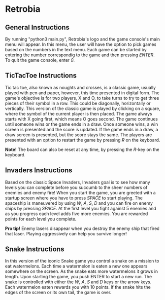 # Retrobia

## General Instructions
By running "python3 main.py", Retrobia's logo and the game console's main menu will appear. In this menu, the user will have the option to pick games based on the numbers in the text menu. Each game can be started by entering the number correspondig to the game and then pressing *ENTER*. To quit the game console, enter *0*.

## TicTacToe Instructions
Tic tac toe, also known as noughts and crosses, is a classic game, usually played with pen and paper, however, this time presented in digital form.
The game's objective is for two players, X and O, to take turns to try to get three pieces of their symbol in a row. This could be diagonally, horizontally or vertically. 
This version of the classic game is played by clicking on a square, where the symbol of the current player is then placed. The game always starts with X going first, which means O goes second. The game continues until someone wins or the game ends in a draw. Once someone wins, a win screen is presented and the score is updated. If the game ends in a draw, a draw screen is presented, but the score stays the same. The players are presented with an option to restart the game by pressing *R* on the keyboard. 
 
**Note!**
The board can also be reset at any time, by pressing the *R*-key on the keyboard. 

## Invaders Instructions
Based on the classic Space Invaders, Invaders goal is to see how many levels you can complete
before you succumb to the sheer numbers of enemies and enemy fire!
When you start the game, you are greeted with a startup screen where you have to press *SPACE* to start playing.
The spaceship is maneuvered by using *W*, *A*, *S*, *D* and you can fire on enemy ships by pressing *SPACE*.
At the first level you fight against 5 enemies and as you progress each level adds five more enemies. You are rewarded points for each level you complete.

**Pro tip!**
Enemy lasers disappear when you destroy the enemy ship that fired that laser.
Playing aggressively can help you survive longer!

## Snake Instructions
In this version of the iconic Snake game you control a snake on a mission to eat watermelons. Each time a watermelon is eaten a new one appears somewhere on the screen. As the snake eats more watermelons it grows in length. 
Upon starting the game, you push ENTER to start a new run.
The snake is controlled with either the *W*, *A*, *S* and *D* keys or the arrow keys.
Each watermelon eaten rewards you with 10 points. If the snake hits the edges of the screen or its own tail, the game is over.
